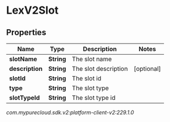 # LexV2Slot


## Properties

| Name | Type | Description | Notes |
| ------------ | ------------- | ------------- | ------------- |
| **slotName** | **String** | The slot name |  |
| **description** | **String** | The slot description |  [optional] |
| **slotId** | **String** | The slot id |  |
| **type** | **String** | The slot type |  |
| **slotTypeId** | **String** | The slot type id |  |




_com.mypurecloud.sdk.v2:platform-client-v2:229.1.0_
